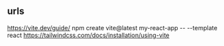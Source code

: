 ## urls
https://vite.dev/guide/
npm create vite@latest my-react-app -- --template react
https://tailwindcss.com/docs/installation/using-vite
